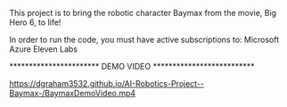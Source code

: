 This project is to bring the robotic character Baymax from the movie, Big Hero 6, to life!

In order to run the code, you must have active subscriptions to:
Microsoft Azure
Eleven Labs

*********************** DEMO VIDEO **************************

https://dgraham3532.github.io/AI-Robotics-Project--Baymax-/BaymaxDemoVideo.mp4
